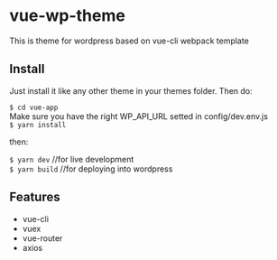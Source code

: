 # vue-wp-theme

This is theme for wordpress based on vue-cli webpack template

## Install

Just install it like any other theme in your themes folder. Then do:

`$ cd vue-app`  
Make sure you have the right WP_API_URL setted in config/dev.env.js  
`$ yarn install`

then:

`$ yarn dev` //for live development  
`$ yarn build` //for deploying into wordpress

## Features

- vue-cli
- vuex
- vue-router
- axios
